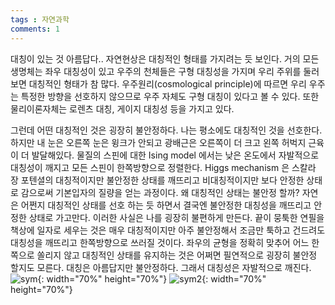 ```yaml
---
tags : 자연과학
comments: 1
---
```

대칭이 있는 것 아름답다.. 자연현상은 대칭적인 형태를 가지려는 듯 보인다. 거의 모든 생명체는 좌우 대칭성이 있고 우주의 천체들은 구형 대칭성을 가지며 우리 주위를 둘러보면 대칭적인 형태가 참 많다. 우주원리(cosmological principle)에 따르면 우리 우주는 특정한 방향을 선호하지 않으므로 우주 자체도 구형 대칭이 있다고 볼 수 있다. 또한 물리이론자체는 로렌츠 대칭, 게이지 대칭성 등을 가지고 있다.

그런데 어떤 대칭적인 것은 굉장히 불안정하다. 나는 평소에도 대칭적인 것을 선호한다. 하지만 내 눈은 오른쪽 눈은 윙크가 안되고 광배근은 오른쪽이 더 크고 왼쪽 허벅지 근육이 더 발달해있다. 물질의 스핀에 대한 Ising model 에서는 낮은 온도에서 자발적으로 대칭성이 깨지고 모든 스핀이 한쪽방향으로 정렬한다. Higgs mechanism 은 스칼라 장 포텐셜의 대칭적이지만 불안정한 상태를 깨뜨리고 비대칭적이지만 보다 안정한 상태로 감으로써 기본입자의 질량을 얻는 과정이다. 왜 대칭적인 상태는 불안정 할까? 자연은 어쩐지 대칭적인 상태를 선호 하는 듯 하면서 결국엔 불안정한 대칭성을 깨뜨리고 안정한 상태로 가고만다. 이러한 사실은 나를 굉장히 불편하게 만든다.
끝이 뭉툭한 연필을 책상에 일자로 세우는 것은 매우 대칭적이지만 아주 불안정해서 조금만 툭하고 건드려도 대칭성을 깨뜨리고 한쪽방향으로 쓰러질 것이다. 좌우의 균형을 정확히 맞추어 어느 한쪽으로 쏠리지 않고 대칭적인 상태를 유지하는 것은 어쩌면 필연적으로 굉장히 불안정 할지도 모른다.
대칭은 아름답지만 불안정하다. 그래서 대칭성은 자발적으로 깨진다.
![sym](https://github.com/principia137/principia137.github.io/assets/62958764/40cdf80d-c062-4872-b403-1681d557ca37){: width="70%" height="70%"}
![sym2](https://github.com/principia137/principia137.github.io/assets/62958764/867cfd02-3f4a-4c97-8edc-4883c841bb6b){: width="70%" height="70%"}